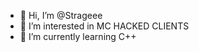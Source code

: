 - 👋 Hi, I’m @Strageee
- 👀 I’m interested in MC HACKED CLIENTS
- 🌱 I’m currently learning C++

<!---
Strageee/Strageee is a ✨ special ✨ repository because its `README.md` (this file) appears on your GitHub profile.
You can click the Preview link to take a look at your changes.
--->
